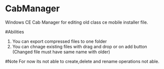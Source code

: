 # CabManager

Windows CE Cab Manager for editing old class ce mobile installer file.

#Abilities
1) You can export compressed files to one folder
2) You can chnage existing files with drag and drop or on add button (Changed file must have same name with older)

#Note
For now its not able to create,delete and rename operations not able.
